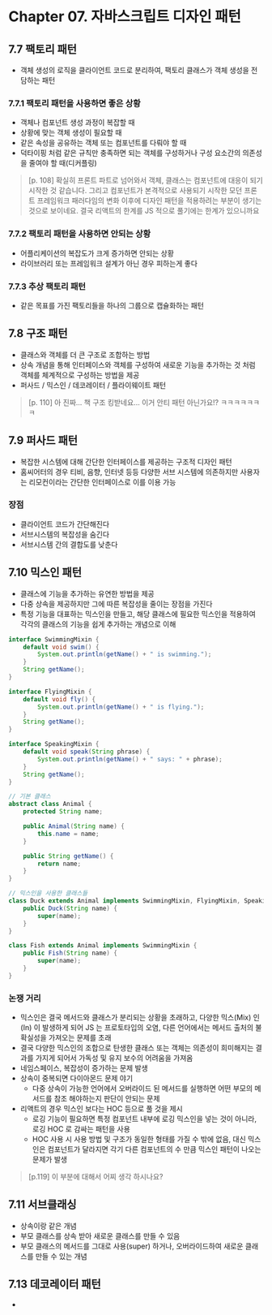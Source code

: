 # Chapter 07. 자바스크립트 디자인 패턴

## 7.7 팩토리 패턴

- 객체 생성의 로직을 클라이언트 코드로 분리하여, 팩토리 클래스가 객체 생성을 전담하는 패턴

### 7.7.1 팩토리 패턴을 사용하면 좋은 상황

- 객체나 컴포넌트 생성 과정이 복잡할 때
- 상황에 맞는 객체 생성이 필요할 때
- 같은 속성을 공유하는 객체 또는 컴포넌트를 다뤄야 할 때
- 덕타이핑 처럼 같은 규칙만 충족하면 되는 객체를 구성하거나 구성 요소간의 의존성을 줄여야 할 때(디커플링)

> [p. 108] 확실히 프론트 파트로 넘어와서 객체, 클래스는 컴포넌트에 대응이 되기 시작한 것 같습니다. 그리고 컴포넌트가 본격적으로 사용되기 시작한 모던 프론트 프레임워크 패러다임의 변화 이후에 디자인 패턴을 적용하려는 부분이 생기는 것으로 보이네요. 결국 리액트의 한계를 JS 적으로 풀기에는 한계가 있으니까요

### 7.7.2 팩토리 패턴을 사용하면 안되는 상황

- 어플리케이션의 복잡도가 크게 증가하면 안되는 상황
- 라이브러리 또는 프레임워크 설계가 아닌 경우 피하는게 좋다

### 7.7.3 추상 팩토리 패턴

- 같은 목표를 가진 팩토리들을 하나의 그룹으로 캡슐화하는 패턴

## 7.8 구조 패턴

- 클래스와 객체를 더 큰 구조로 조합하는 방법
- 상속 개념을 통해 인터페이스와 객체를 구성하여 새로운 기능을 추가하는 것 처럼 객체를 체계적으로 구성하는 방법을 제공
- 퍼사드 / 믹스인 / 데코레이터 / 플라이웨이트 패턴

> [p. 110] 아 진짜... 책 구조 킹받네요... 이거 안티 패턴 아닌가요!? ㅋㅋㅋㅋㅋㅋㅋ

## 7.9 퍼사드 패턴

- 복잡한 시스템에 대해 간단한 인터페이스를 제공하는 구조적 디자인 패턴
- 홈씨어터의 경우 티비, 음향, 인터넷 등등 다양한 서브 시스템에 의존하지만 사용자는 리모컨이라는 간단한 인터페이스로 이를 이용 가능

### 장점

- 클라이언트 코드가 간단해진다
- 서브시스템의 복잡성을 숨긴다
- 서브시스템 간의 결합도를 낮춘다

## 7.10 믹스인 패턴

- 클래스에 기능을 추가하는 유연한 방법을 제공
- 다중 상속을 제공하지만 그에 따른 복잡성을 줄이는 장점을 가진다
- 특정 기능을 대표하는 믹스인을 만들고, 해당 클래스에 필요한 믹스인을 적용하여 각각의 클래스의 기능을 쉽게 추가하는 개념으로 이해

```java
interface SwimmingMixin {
    default void swim() {
        System.out.println(getName() + " is swimming.");
    }
    String getName();
}

interface FlyingMixin {
    default void fly() {
        System.out.println(getName() + " is flying.");
    }
    String getName();
}

interface SpeakingMixin {
    default void speak(String phrase) {
        System.out.println(getName() + " says: " + phrase);
    }
    String getName();
}

// 기본 클래스
abstract class Animal {
    protected String name;

    public Animal(String name) {
        this.name = name;
    }

    public String getName() {
        return name;
    }
}

// 믹스인을 사용한 클래스들
class Duck extends Animal implements SwimmingMixin, FlyingMixin, SpeakingMixin {
    public Duck(String name) {
        super(name);
    }
}

class Fish extends Animal implements SwimmingMixin {
    public Fish(String name) {
        super(name);
    }
}
```

### 논쟁 거리

- 믹스인은 결국 메서드와 클래스가 분리되는 상황을 초래하고, 다양한 믹스(Mix) 인(In) 이 발생하게 되어 JS 는 프로토타입의 오염, 다른 언어에서는 메서드 출처의 불확실성을 가져오는 문제를 초래
- 결국 다양한 믹스인의 조합으로 탄생한 클래스 또는 객체는 의존성이 희미해지는 결과를 가지게 되어서 가독성 및 유지 보수의 어려움을 가져옴
- 네임스페이스, 복잡성이 증가하는 문제 발생
- 상속이 중복되면 다이아몬드 문제 야기
  - 다중 상속이 가능한 언어에서 오버라이드 된 메서드를 실행하면 어떤 부모의 메서드를 참조 해야하는지 판단이 안되는 문제
- 리액트의 경우 믹스인 보다는 HOC 등으로 풀 것을 제시
  - 로깅 기능이 필요하면 특정 컴포넌트 내부에 로깅 믹스인을 넣는 것이 아니라, 로깅 HOC 로 감싸는 패턴을 사용
  - HOC 사용 시 사용 방법 및 구조가 동일한 형태를 가질 수 밖에 없음, 대신 믹스인은 컴포넌트가 달라지면 각기 다른 컴포넌트의 수 만큼 믹스인 패턴이 나오는 문제가 발생

> [p.119] 이 부분에 대해서 어찌 생각 하시나요?

## 7.11 서브클래싱

- 상속이랑 같은 개념
- 부모 클래스를 상속 받아 새로운 클래스를 만들 수 있음
- 부모 클래스의 메서드를 그대로 사용(super) 하거나, 오버라이드하여 새로운 클래스를 만들 수 있는 개념

## 7.13 데코레이터 패턴

-
